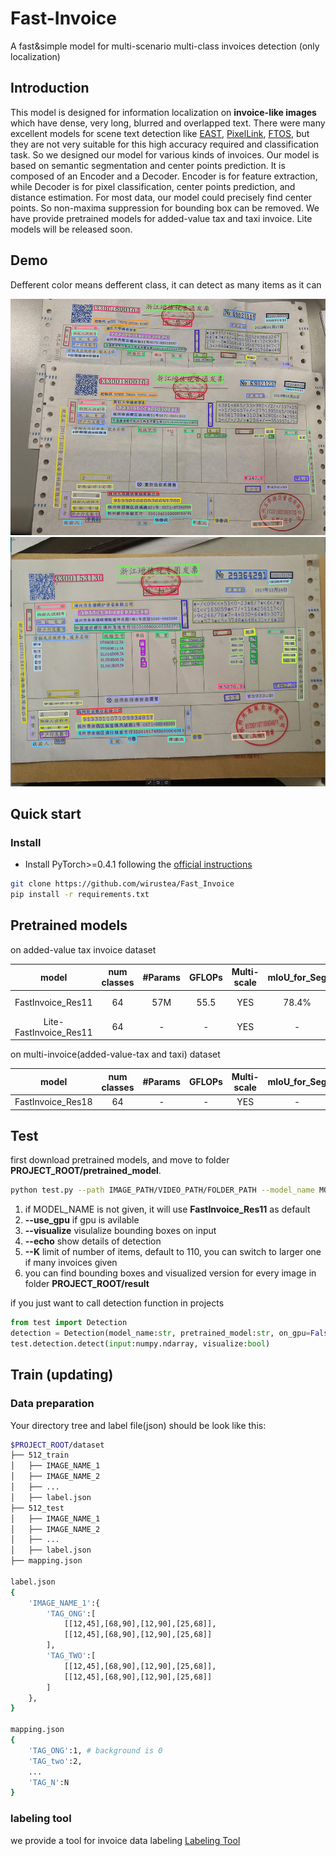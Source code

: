 # Fast-Invoice
A fast&simple model for multi-scenario multi-class invoices detection (only localization)

## Introduction
This model is designed for information localization on **invoice-like images** which have dense, very long, blurred and overlapped text. There were many excellent models for scene text detection like [EAST](https://github.com/songdejia/EAST), [PixelLink](https://github.com/ZJULearning/pixel_link), [FTOS](https://github.com/jiangxiluning/FOTS.PyTorch), but they are not very suitable for this high accuracy required and classification task. So we designed our model for various kinds of invoices.
Our model is based on semantic segmentation and center points prediction. It is composed of an Encoder and a Decoder. Encoder is for feature extraction, while Decoder is for pixel classification, center points prediction, and distance estimation. For most data, our model could precisely find center points. So non-maxima suppression for bounding box can be removed. We have provide pretrained models for added-value tax and taxi invoice. Lite models will be released soon.

## Demo
 Defferent color means defferent class, it can detect as many items as it can

![demo1](https://github.com/wirustea/Fast_Invoice/blob/master/demo/demo1.jpg)
![demo2](https://github.com/wirustea/Fast_Invoice/blob/master/demo/demo2.jpg)

<!-- <img src="https://github.com/wirustea/Fast_Invoice/blob/master/demo1.jpg" width = "200" height = "200"> -->

<!-- <figure class="half">
    <img src="https://github.com/wirustea/Fast_Invoice/blob/master/demo1.jpg" width = "360" height = "221">
</figure> -->

<!-- <figure class="half">
    <img src="https://github.com/wirustea/Fast_Invoice/blob/master/demo1.jpg" width = "200" height = "200">
    <img src="https://github.com/wirustea/Fast_Invoice/blob/master/demo2.jpg" width = "200" height = "200">
</figure> -->

## Quick start
### Install
- Install PyTorch>=0.4.1 following the [official instructions](https://pytorch.org/)

````bash
git clone https://github.com/wirustea/Fast_Invoice
pip install -r requirements.txt
````

## Pretrained models
on added-value tax invoice dataset

| model |num classes |#Params | GFLOPs | Multi-scale | mIoU_for_Seg | Link |
| :--: | :--: | :--: | :--: | :--: | :--: |:--: |
| FastInvoice_Res11 | 64 | 57M | 55.5 | YES | 78.4% | [BaiDuYun (key:ey4g)](https://pan.baidu.com/s/1UKKf_N_uj8suse3lm2L8Mg) |
| Lite-FastInvoice_Res11 | 64 | - | - | YES | - | - |

on multi-invoice(added-value-tax and taxi) dataset

| model |num classes |#Params | GFLOPs | Multi-scale | mIoU_for_Seg | Link |
| :--: | :--: | :--: | :--: | :--: | :--: |:--: |
| FastInvoice_Res18 | 64 | - | - | YES | - | - |

## Test
first download pretrained models, and move to folder **PROJECT_ROOT/pretrained_model**.
````bash
python test.py --path IMAGE_PATH/VIDEO_PATH/FOLDER_PATH --model_name MODEL_NAME --pretrained_model PTH_NAME
````
1. if MODEL_NAME is not given, it will use **FastInvoice_Res11** as default
2. **--use_gpu** if gpu is avilable
3. **--visualize** visulalize bounding boxes on input
4. **--echo** show details of detection
5. **--K** limit of number of items, default to 110, you can switch to larger one if many invoices given
6. you can find bounding boxes and visualized version for every image in folder **PROJECT_ROOT/result**

if you just want to call detection function in projects
````python
from test import Detection
detection = Detection(model_name:str, pretrained_model:str, on_gpu=False)
test.detection.detect(input:numpy.ndarray, visualize:bool)
````

## Train (updating)
### Data preparation
Your directory tree and label file(json) should be look like this:
````bash
$PROJECT_ROOT/dataset
├── 512_train
│   ├── IMAGE_NAME_1
│   ├── IMAGE_NAME_2
│   ├── ...
│   ├── label.json 
├── 512_test
│   ├── IMAGE_NAME_1
│   ├── IMAGE_NAME_2
│   ├── ...
│   ├── label.json 
├── mapping.json

label.json
{
    'IMAGE_NAME_1':{
        'TAG_ONG':[
            [[12,45],[68,90],[12,90],[25,68]],
            [[12,45],[68,90],[12,90],[25,68]]
        ],
        'TAG_TWO':[
            [[12,45],[68,90],[12,90],[25,68]],
            [[12,45],[68,90],[12,90],[25,68]]
        ]
    },
}

mapping.json
{
    'TAG_ONG':1, # background is 0
    'TAG_two':2,
    ...
    'TAG_N':N
}
````
### labeling tool
we provide a tool for invoice data labeling [Labeling Tool](https://github.com/wirustea/labeling)